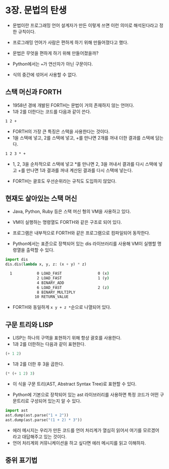 # 3장. 문법의 탄생

- 문법이란 프로그래밍 언어 설계자가 만든 이렇게 쓰면 이런 의미로 해석된다라고 정한 규칙이다.
- 프로그래밍 언어가 사람은 편하게 하기 위해 만들어졌다고 했다.
- 문법은 무엇을 편하게 하기 위해 만들어졌을까?

- Python에서는 `=`가 연산자가 아닌 구문이다.
- 식의 중간에 섞어서 사용할 수 없다.

## 스택 머신과 FORTH

- 1958년 경에 개발된 FORTH는 문법이 거의 존재하지 않는 언어다.
- 1과 2를 더한다는 코드를 다음과 같이 쓴다.

```cmd
1 2 +
```

- FORTH의 가장 큰 특징은 스택을 사용한다는 것이다.
- 1을 스택에 넣고, 2를 스택에 넣고, +를 만나면 2개를 꺼내 더한 결과를 스택에 담는다.

```cmd
1 2 3 * +
```

- 1, 2, 3을 순차적으로 스택에 넣고 *를 만나면 2, 3을 꺼내서 결과를 다시 스택에 넣고 +를 만나면 1과 결과를 꺼내 계산된 결과를 다시 스택에 넣는다.

- FORTH는 괄호도 우선순위라는 규칙도 도입하지 않았다.

## 현재도 살아있는 스택 머신

- Java, Python, Ruby 등은 스택 머신 형의 VM을 사용하고 있다.
- VM이 실행하는 명령열도 FORTH와 같은 구조로 되어 있다.
- 프로그램은 내부적으로 FORTH와 같은 프로그램으로 컴파일되어 동작한다.

- Python에서는 표준으로 장책되어 있는 dis 라이브러리를 사용해 VM이 실행할 명령열을 출력할 수 있다.

```py
import dis
dis.dis(lambda x, y, z: (x + y) * z)
```

```cmd
  1           0 LOAD_FAST                0 (x)
              2 LOAD_FAST                1 (y)
              4 BINARY_ADD
              6 LOAD_FAST                2 (z)
              8 BINARY_MULTIPLY
             10 RETURN_VALUE
```

- FORTH와 동일하게 `x y + z *`순으로 나열되어 있다.

## 구문 트리와 LISP

- LISP는 하나의 구역을 표현하기 위해 항상 괄호를 사용한다.
- 1과 2를 더한하는 다음과 같이 표현한다.

```lisp
(+ 1 2)
```

- 1과 2를 더한 후 3을 곱한다.

```lisp
(* (+ 1 2) 3)
```

- 이 식을 구문 트리(AST, Abstract Syntax Tree)로 표현할 수 있다.

- Python에 기본으로 장착되어 있는 ast 라이브러리를 사용하면 특정 코드가 어떤 구문트리로 구성되어 있는지 알 수 있다.

```py
import ast
ast.dump(ast.parse("1 + 2"))
ast.dump(ast.parse("(1 + 2) * 3"))
```

- 에러 메시지는 우리가 만든 코드를 언어 처리계가 열심히 읽어서 여기를 모르겠어 라고 대답해주고 있는 것이다.
- 언어 처리계외 커뮤니케이션을 하고 싶다면 에러 메시지를 읽고 이해하자.

## 중위 표기법
